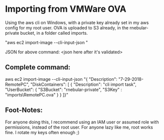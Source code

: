 # Importing from VMWare OVA
Using the aws cli on Windows, with a private key already set in my aws config for my root user.
OVA is uploaded to S3 already, in the rnebular-private bucket, in a folder called imports.


"aws ec2 import-image --cli-input-json <json-here>"

JSON for above command:
<json here after it's validated>


## Complete command:
aws ec2 import-image --cli-input-json "{  \"Description\": \"7-29-2018-RemotePC\", \"DiskContainers\": [ { \"Description\": \"cli import task\", \"UserBucket\": { \"S3Bucket\": \"rnebular-private\", \"S3Key\" : \"imports\RemotePC.ova" } } ]}"


## Foot-Notes:
For anyone doing this, I recommend using an IAM user or assumed role with permissions, instead of the root user.
For anyone lazy like me, root works fine. I rotate my keys often enough ;)
